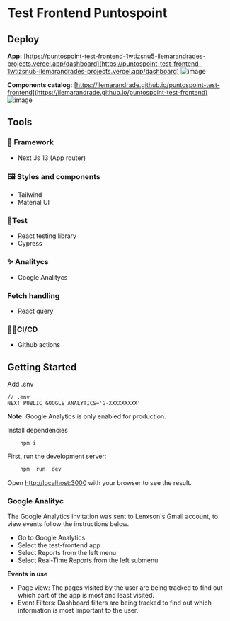 # Test Frontend Puntospoint

## Deploy

**App:** [https://puntospoint-test-frontend-1wtizsnu5-ilemarandrades-projects.vercel.app/dashboard](https://puntospoint-test-frontend-1wtizsnu5-ilemarandrades-projects.vercel.app/dashboard)
![image](https://github.com/user-attachments/assets/5e9cee37-0816-4f78-be74-6410a9ed9759)

**Components catalog:** [https://ilemarandrade.github.io/puntospoint-test-frontend](https://ilemarandrade.github.io/puntospoint-test-frontend)
![image](https://github.com/user-attachments/assets/81075880-0796-4f25-8005-d9d9e7c18bce)

## Tools

### 🧱 Framework

- Next Js 13 (App router)

### 🖼️ Styles and components

- Tailwind
- Material UI

### 🧪Test

- React testing library
- Cypress

### ✨ Analitycs

- Google Analitycs

### Fetch handling

- React query

### 👷‍♂️CI/CD

- Github actions

## Getting Started

Add .env

```
// .env
NEXT_PUBLIC_GOOGLE_ANALYTICS='G-XXXXXXXXX'
```

**Note:** Google Analytics is only enabled for production.

Install dependencies

```
	npm i
```

First, run the development server:

```bash
	npm  run  dev
```

Open [http://localhost:3000](http://localhost:3000) with your browser to see the result.

### Google Analityc

The Google Analytics invitation was sent to Lenxson's Gmail account, to view events follow the instructions below.

- Go to Google Analytics
- Select the test-frontend app
- Select Reports from the left menu
- Select Real-Time Reports from the left submenu

**Events in use**

- Page view: The pages visited by the user are being tracked to find out which part of the app is most and least visited.
- Event Filters: Dashboard filters are being tracked to find out which information is most important to the user.
